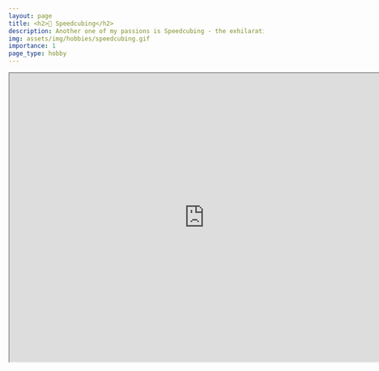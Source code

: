```yaml
---
layout: page
title: <h2>🧊 Speedcubing</h2>
description: Another one of my passions is Speedcubing - the exhilarating sport of solving a Rubik's Cube as quickly as possible.
img: assets/img/hobbies/speedcubing.gif
importance: 1
page_type: hobby
---
```


<iframe width="770" height="570.32" src="https://www.youtube.com/embed/bEc4CI63Puo"></iframe>
